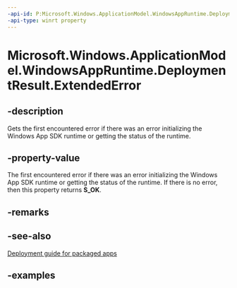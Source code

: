 ```yaml
---
-api-id: P:Microsoft.Windows.ApplicationModel.WindowsAppRuntime.DeploymentResult.ExtendedError
-api-type: winrt property
---
```


# Microsoft.Windows.ApplicationModel.WindowsAppRuntime.DeploymentResult.ExtendedError

<!--
public System.Exception ExtendedError { get; }
-->


## -description

Gets the first encountered error if there was an error initializing the Windows App SDK runtime or getting the status of the runtime.

## -property-value

The first encountered error if there was an error initializing the Windows App SDK runtime or getting the status of the runtime. If there is no error, then this property returns **S_OK**.

## -remarks

## -see-also

[Deployment guide for packaged apps](/windows/apps/windows-app-sdk/deploy-packaged-apps)

## -examples
